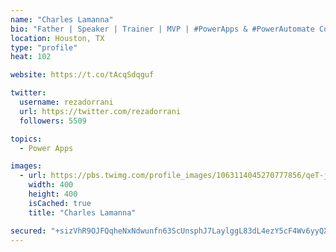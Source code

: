 ```yaml
---
name: "Charles Lamanna"
bio: "Father | Speaker | Trainer | MVP | #PowerApps & #PowerAutomate Community Super User | YouTuber Right-pointing triangle http://youtube.com/c/rezadorrani | Learn - Share - Clockwise rightwards and leftwards open circle arrows"
location: Houston, TX
type: "profile"
heat: 102

website: https://t.co/tAcqSdqguf

twitter:
  username: rezadorrani
  url: https://twitter.com/rezadorrani
  followers: 5509

topics:
  - Power Apps

images:
  - url: https://pbs.twimg.com/profile_images/1063114045270777856/qeT-jpWr_400x400.jpg
    width: 400
    height: 400
    isCached: true
    title: "Charles Lamanna"

secured: "+sizVhR9OJFQqheNxNdwunfn63ScUnsphJ7LaylggL83dL4ezY5cF4Wv6yyQXg4ce7Quhl5kmuJGD9kUwU9xSP2hTWtpja9+T+wjSac8bfxLt8F3IovjS7fRJa0f+QUmJ7w1K7o2DwaSUxZC6DimKQRtFVRMfZ0UM0QGDBzRUxQqYt9YNPVL8V+/CcGi8ls8IgBJyxtcyQ1zenBDrnaiOYorz6YrbCoFc16FDPo9hoaN8DROPXB/L/Vsoj2B3rci7NUE1ha0Uj7sTV/O3HZDUqPIduGkIgxTkyxzWlQIeYEXbURO/21WWq9mU65lC6IjdvFKVr5bl458Fx9Qh7kvLp/kvvFImNmsGSBkX6RWK8Tb+De+54NncIEoopxBAkVZQzMcxT4KEg24JQcQcKQWL/A7kJjC8R2NgC+XIPXn+W8=;vKzQGZdKV12lPSZChAUwog=="
---
```



